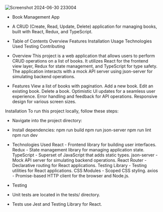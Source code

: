 ![Screenshot 2024-06-30 233004](https://github.com/sam-pazouki/React-CRUD/assets/68926038/2b960ba3-893b-458b-bcd8-52347920cf3f)

- Book Management App

- A CRUD (Create, Read, Update, Delete) application for managing books, built with React, Redux, and TypeScript.

- Table of Contents
Overview
Features
Installation
Usage
Technologies Used
Testing
Contributing
- Overview
This project is a web application that allows users to perform CRUD operations on a list of books. It utilizes React for the frontend view layer, Redux for state management, and TypeScript for type safety. The application interacts with a mock API server using json-server for simulating backend operations.

- Features
View a list of books with pagination.
Add a new book.
Edit an existing book.
Delete a book.
Optimistic UI updates for a seamless user experience.
Error handling and feedback for API operations.
Responsive design for various screen sizes.


Installation
To run this project locally, follow these steps:

- Navigate into the project directory:

- Install dependencies:
  npm run build
  npm run json-server
  npm run lint
  npm run dev


- Technologies Used
React - Frontend library for building user interfaces.
Redux - State management library for managing application state.
TypeScript - Superset of JavaScript that adds static types.
json-server - Mock API server for simulating backend operations.
React Router - Declarative routing for React applications.
Testing Library - Testing utilities for React applications.
CSS Modules - Scoped CSS styling.
axios - Promise-based HTTP client for the browser and Node.js.

- Testing
- Unit tests are located in the tests/ directory.

- Tests use Jest and Testing Library for React.











